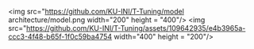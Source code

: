 <img src="https://github.com/KU-INI/T-Tuning/model architecture/model.png width="200" height = "400"/>
<img src="https://github.com/KU-INI/T-Tuning/assets/109642935/e4b3965a-ccc3-4f48-b65f-1f0c59ba4754 width="400" height = "200"/>
